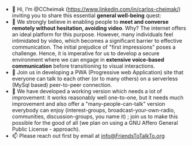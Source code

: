 - 👋 Hi, I’m @CCheimak (https://www.linkedin.com/in/carlos-cheimak/) inviting you to share this essential **general well-being** quest:
- 💞️ We strongly believe in enabling people to **meet and converse remotely without hesitation, avoiding video**. Why? The internet offers an ideal platform for this purpose. However, many individuals feel intimidated by video, which becomes a significant barrier to effective communication. The initial prejudice of "first impressions" poses a challenge. Hence, it is imperative for us to develop a secure environment where we can engage in **extensive voice-based communication** before transitioning to visual interactions.
- 👀 Join us in developing a PWA (Progressive web Application) site that everyone can talk to each other (or to many others) on a serverless (MySql based) peer-to-peer connection.
- 🌱 We have developed a working version which needs a lot of improvement: it works reasonably well one-to-one, but it needs much improvement and also offer a "many-people-can-talk" version everybody can enjoy (interest-groups, broadcast-your-own-radio, communities, discussion-groups, you name it) ; join us to make this possible for the good of all (we plan on using a GNU Affero General Public License - approach).
- 📫 Please reach out first by email at info@FriendsToTalkTo.org

<!---
CCheimak/CCheimak is a ✨ special ✨ repository because its `README.md` (this file) appears on your GitHub profile.
You can click the Preview link to take a look at your changes.
--->
